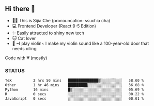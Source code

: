 ## Hi there 👋

- 🙋‍♀️ This is Sijia Che (pronouncation: ssuchia cha)
- 💻 Frontend Developer (React 9-5 Edition)
- ✨ Easily attracted to shiny new tech
- 🐱 Cat lover
- 🌟 ~I play violin~ I make my violin sound like a 100-year-old door that needs oiling

Code with 💗 (mostly)

### STATUS
<!--START_SECTION:waka-->

```txt
TeX          2 hrs 50 mins   ██████████████▒░░░░░░░░░░   58.00 %
Other        1 hr 46 mins    █████████░░░░░░░░░░░░░░░░   36.08 %
Python       16 mins         █▒░░░░░░░░░░░░░░░░░░░░░░░   05.69 %
R            0 secs          ░░░░░░░░░░░░░░░░░░░░░░░░░   00.22 %
JavaScript   0 secs          ░░░░░░░░░░░░░░░░░░░░░░░░░   00.01 %
```

<!--END_SECTION:waka-->
